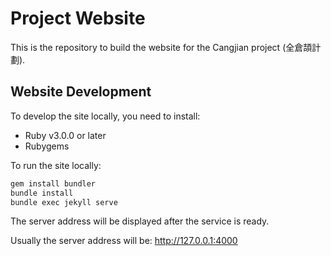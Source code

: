 # Project Website

This is the repository to build the website for the Cangjian project
(全倉頡計劃).

## Website Development

To develop the site locally, you need to install:

* Ruby v3.0.0 or later
* Rubygems

To run the site locally:
```bash
gem install bundler
bundle install
bundle exec jekyll serve
```

The server address will be displayed after the service is ready.

Usually the server address will be: http://127.0.0.1:4000